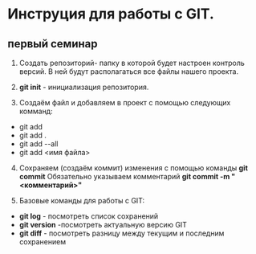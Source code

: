 # Инструция для работы с GIT.

## первый семинар 

1. Создать репозиторий- папку в которой будет настроен контроль версий. В ней будут располагаться все файлы нашего проекта.

2. **git init** - инициализация репозитория.

3. Создаём файл и добавляем в проект с помощью следующих комманд:

* git add
* git add .
* git add --all
* git add <имя файла>

4. Сохраняем (создаём коммит) изменения с помощью команды **git commit** Обязательно указываем комментарий **git commit -m "<комментарий>"**

5. Базовые команды для работы с GIT:
* **git log** - посмотреть список сохранений
* **git version** -посмотреть актуальную версию GIT
* **git diff** - посмотреть разницу между текущим и последним сохранением
